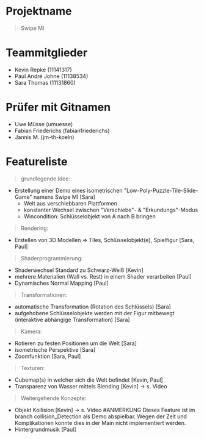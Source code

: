 # Projektname
>Swipe MI

# Teammitglieder
- Kevin Repke (11141317)
- Paul André Johne (11138534)
- Sara Thomas (11131860)

# Prüfer mit Gitnamen
- Uwe Müsse (umuesse)
- Fabian Friederichs (fabianfriederichs)
- Jannis M. (jm-th-koeln)

# Featureliste
>grundlegende Idee:
- Erstellung einer Demo eines isometrischen "Low-Poly-Puzzle-Tile-Slide-Game" namens Swipe MI [Sara]
  - Welt aus verschiebbaren Plattformen
  - konstanter Wechsel zwischen "Verschiebe"- & "Erkundungs"-Modus
  - Wincondition: Schlüsselobjekt von A nach B bringen
>Rendering:
- Erstellen von 3D Modellen => Tiles, Schlüsselobjekt(e), Spielfigur [Sara, Paul]
>Shaderprogrammierung:
- Shaderwechsel Standard zu Schwarz-Weiß [Kevin]
- mehrere Materialien (Wall vs. Rest) in einem Shader verarbeiten [Paul]
- Dynamisches Normal Mapping [Paul]
>Transformationen:
- automatische Transformation (Rotation des Schlüssels) [Sara]
- aufgehobene Schlüsselobjekte werden mit der Figur mitbewegt (interaktive abhängige Transformation) [Sara]
>Kamera:
- Rotieren zu festen Positionen um die Welt [Sara]
- isometrische Perspektive [Sara]
- Zoomfunktion [Sara, Paul]
>Texturen:
- Cubemap(s) in welcher sich die Welt befindet [Kevin, Paul]
- Transparenz von Wasser mittels Blending [Kevin] -> s. Video
>Weitergehende Konzepte:
- Objekt Kollision [Kevin] -> s. Video
#ANMERKUNG Dieses Feature ist im branch collision_Detection als Demo abspielbar. Wegen der Zeit und Komplikationen konnte dies in der Main nicht implementiert werden.
- Hintergrundmusik [Paul]
